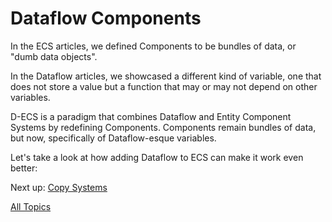 Dataflow Components
==

In the ECS articles, we defined Components to be bundles of data, or "dumb data objects".

In the Dataflow articles, we showcased a different kind of variable, one that does not store a value but a function that may or may not depend on other variables.

D-ECS is a paradigm that combines Dataflow and Entity Component Systems by redefining Components. Components remain bundles of data, but now, specifically of Dataflow-esque variables.

Let's take a look at how adding Dataflow to ECS can make it work even better:

Next up: [Copy Systems](https://github.com/dyarosla/dataflow/blob/master/decs_copysystems.md)

[All Topics](https://github.com/dyarosla/D-ECS)
